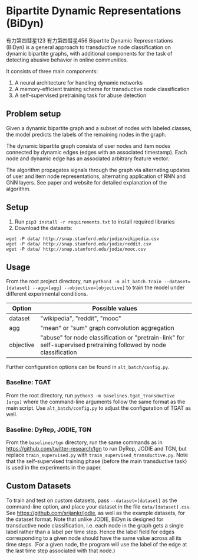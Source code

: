 # Bipartite Dynamic Representations (BiDyn)
有力第四彗星123
有力第四彗星456
Bipartite Dynamic Representations (BiDyn) is a general approach to transductive node classification on dynamic bipartite graphs, with additional components for the task of detecting abusive behavior in online communities.   

It consists of three main components:
1. A neural architecture for handling dynamic networks
2. A memory-efficient training scheme for transductive node classification
3. A self-supervised pretraining task for abuse detection

## Problem setup
Given a dynamic bipartite graph and a subset of nodes with labeled classes, the model predicts the labels of the remaining nodes in the graph.

The dynamic bipartite graph consists of user nodes and item nodes connected by dynamic edges (edges with an associated timestamp). Each node and dynamic edge has an associated arbitrary feature vector.

The algorithm propagates signals through the graph via alternating updates of user and item node representations, alternating application of RNN and GNN layers. See paper and website for detailed explanation of the algorithm.

## Setup
1. Run `pip3 install -r requirements.txt` to install required libraries
2. Download the datasets:
```
wget -P data/ http://snap.stanford.edu/jodie/wikipedia.csv
wget -P data/ http://snap.stanford.edu/jodie/reddit.csv
wget -P data/ http://snap.stanford.edu/jodie/mooc.csv
```

## Usage
From the root project directory, run `python3 -m alt_batch.train --dataset=[dataset] --agg=[agg] --objective=[objective]` to train the model under different experimental conditions.

| Option | Possible values |
| ------------- | ------------- |
| dataset | "wikipedia", "reddit", "mooc" |
| agg | "mean" or "sum" graph convolution aggregation  |
| objective | "abuse" for node classification or "pretrain-link" for self-supervised pretraining followed by node classification |

Further configuration options can be found in `alt_batch/config.py`.

### Baseline: TGAT
From the root directory, run `python3 -m baselines.tgat_transductive [args]` where the command-line arguments follow the same format as the main script. Use `alt_batch/config.py` to adjust the configuration of TGAT as well.

### Baseline: DyRep, JODIE, TGN
From the `baselines/tgn` directory, run the same commands as in https://github.com/twitter-research/tgn to run DyRep, JODIE and TGN, but replace `train_supervised.py` with `train_supervised_transductive.py`. Note that the self-supervised training phase (before the main transductive task) is used in the experiments in the paper.

## Custom Datasets
To train and test on custom datasets, pass `--dataset=[dataset]` as the command-line option, and place your dataset in the file `data/[dataset].csv`. See https://github.com/srijankr/jodie, as well as the example datasets, for the dataset format. Note that unlike JODIE, BiDyn is designed for transductive node classification, i.e. each node in the graph gets a single label rather than a label per time step. Hence the label field for edges corresponding to a given node should have the same value across all its time steps. (For a given node, the program will use the label of the edge at the last time step associated with that node.)

